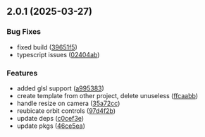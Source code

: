 ## 2.0.1 (2025-03-27)


### Bug Fixes

* fixed build ([39651f5](https://github.com/lifeFedorovAlexey/modern-three/commit/39651f5b255a439ca2630afb423eb96543ad0ba6))
* typescript issues ([02404ab](https://github.com/lifeFedorovAlexey/modern-three/commit/02404abcda8919dfb84ab5e3ac73fc19ad3405a2))


### Features

* added glsl support ([a995383](https://github.com/lifeFedorovAlexey/modern-three/commit/a995383211422d555dea963259a5855e5a172280))
* create template from other project, delete unuseless ([ffcaabb](https://github.com/lifeFedorovAlexey/modern-three/commit/ffcaabb55ef1145b0205b6b06472c57cd3fd70d2))
* handle resize on camera ([35a72cc](https://github.com/lifeFedorovAlexey/modern-three/commit/35a72ccdab17d32e4b890262f14131d037baed01))
* reubicate orbit controls ([97d4f2b](https://github.com/lifeFedorovAlexey/modern-three/commit/97d4f2bcf6dfab56d4832789836078395c43e6f1))
* update deps ([c0cef3e](https://github.com/lifeFedorovAlexey/modern-three/commit/c0cef3eedcd229dbab61ab0a05b91e42391e4348))
* update pkgs ([46ce5ea](https://github.com/lifeFedorovAlexey/modern-three/commit/46ce5eafb44857779c6125243cfbf95e9a0a5619))



